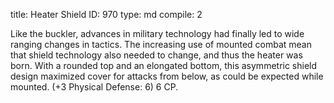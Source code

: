 title:          Heater Shield
ID:             970
type:           md
compile:        2



Like the buckler, advances in military technology had finally led to wide ranging changes in tactics. The increasing use of mounted combat mean that shield technology also needed to change, and thus the heater was born. With a rounded top and an elongated bottom, this asymmetric shield design maximized cover for attacks from below, as could be expected while mounted. (+3 Physical Defense: 6) 6 CP.